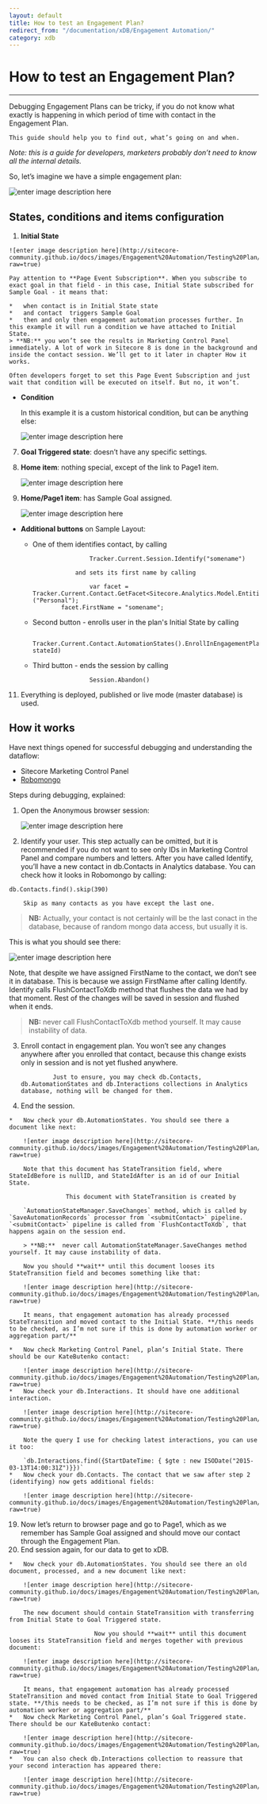 ```yaml
---
layout: default
title: How to test an Engagement Plan?
redirect_from: "/documentation/xDB/Engagement Automation/"
category: xdb
---
```

# How to test an Engagement Plan?

* * *

Debugging Engagement Plans can be tricky, if you do not know what exactly is happening in which period of time with contact in the Engagement Plan.

    This guide should help you to find out, what’s going on and when.

_Note: this is a guide for developers, marketers probably don’t need to know all the internal details._

So, let’s imagine we have a simple engagement plan:

![enter image description here](http://sitecore-community.github.io/docs/images/Engagement%20Automation/Testing%20Plan/engPlan1.png?raw=true)

## States, conditions and items configuration

1.   **Initial State**

    ![enter image description here](http://sitecore-community.github.io/docs/images/Engagement%20Automation/Testing%20Plan/InitialStatePageEventSubscription.png?raw=true)

    Pay attention to **Page Event Subscription**. When you subscribe to exact goal in that field - in this case, Initial State subscribed for Sample Goal - it means that:

    *   when contact is in Initial State state
    *   and contact  triggers Sample Goal
    *   then and only then engagement automation processes further. In this example it will run a condition we have attached to Initial State.
    > **NB:** you won’t see the results in Marketing Control Panel immediately. A lot of work in Sitecore 8 is done in the background and inside the contact session. We’ll get to it later in chapter How it works.

    Often developers forget to set this Page Event Subscription and just wait that condition will be executed on itself. But no, it won’t.

*   **Condition**

    In this example it is a custom historical condition, but can be anything else:

    ![enter image description here](http://sitecore-community.github.io/docs/images/Engagement%20Automation/Testing%20Plan/Condition1.png?raw=true)

7.  **Goal Triggered state**: doesn’t have any specific settings.
8.  **Home item**: nothing special, except of the link to Page1 item. 

    ![enter image description here](http://sitecore-community.github.io/docs/images/Engagement%20Automation/Testing%20Plan/home_item.png?raw=true)
9.  **Home/Page1 item**: has Sample Goal assigned.

    ![enter image description here](http://sitecore-community.github.io/docs/images/Engagement%20Automation/Testing%20Plan/page1_item.png?raw=true)
*   **Additional buttons** on Sample Layout:

    *   One of them identifies contact, by calling

                            Tracker.Current.Session.Identify("somename")

                        and sets its first name by calling

                            var facet = Tracker.Current.Contact.GetFacet<Sitecore.Analytics.Model.Entities.IContactPersonalInfo>("Personal");
                    facet.FirstName = "somename";
    *   Second button - enrolls user in the plan's Initial State by calling

                            Tracker.Current.Contact.AutomationStates().EnrollInEngagementPlan(planID, stateId)
    *   Third button - ends the session by calling

                            Session.Abandon()
11.  Everything is deployed, published or live mode (master database) is used.

## How it works

Have next things opened for successful debugging and understanding the dataflow:

*   Sitecore Marketing Control Panel
*   [Robomongo](http://robomongo.org/)

Steps during debugging, explained:

1.  Open the Anonymous browser session:

    ![enter image description here](http://sitecore-community.github.io/docs/images/Engagement%20Automation/Testing%20Plan/howitworks1.png?raw=true)
2.  Identify your user. This step actually can be omitted, but it is recommended if you do not want to see only IDs in Marketing Control Panel and compare numbers and letters. After you have called Identify, you’ll have a new contact in db.Contacts in Analytics database. You can check how it looks in Robomongo by calling:

`db.Contacts.find().skip(390)`

        Skip as many contacts as you have except the last one. 

> **NB:** Actually, your contact is not certainly will be the last conact in the database, because of random mongo data access, but usually it is.

This is what you should see there:

![enter image description here](http://sitecore-community.github.io/docs/images/Engagement%20Automation/Testing%20Plan/howitworks2.png?raw=true)

Note, that despite we have assigned FirstName to the contact, we don’t see it in database. This is because we assign FirstName after calling Identify. Identify calls FlushContactToXdb method that flushes the data we had by that moment. Rest of the changes will be saved in session and flushed when it ends.

>**NB:**  never call FlushContactToXdb method yourself. It may cause instability of data.

3. Enroll contact in engagement plan. You won’t see any changes anywhere after you enrolled that contact, because this change exists only in session and is not yet flushed anywhere.

                Just to ensure, you may check db.Contacts, db.AutomationStates and db.Interactions collections in Analytics database, nothing will be changed for them.

4.   End the session.

    *   Now check your db.AutomationStates. You should see there a document like next:

        ![enter image description here](http://sitecore-community.github.io/docs/images/Engagement%20Automation/Testing%20Plan/howitworks3.png?raw=true)

        Note that this document has StateTransition field, where StateIdBefore is nullID, and StateIdAfter is an id of our Initial State.

                    This document with StateTransition is created by

        `AutomationStateManager.SaveChanges` method, which is called by `SaveAutomationRecords` processor from `<submitContact>` pipeline. `<submitContact>` pipeline is called from `FlushContactToXdb`, that happens again on the session end.

        > **NB:**  never call AutomationStateManager.SaveChanges method yourself. It may cause instability of data.

        Now you should **wait** until this document looses its StateTransition field and becomes something like that:

        ![enter image description here](http://sitecore-community.github.io/docs/images/Engagement%20Automation/Testing%20Plan/howitworks5.png?raw=true)

        It means, that engagement automation has already processed StateTransition and moved contact to the Initial State. **/this needs to be checked, as I’m not sure if this is done by automation worker or aggregation part/**

    *   Now check Marketing Control Panel, plan’s Initial State. There should be our KateButenko contact:

        ![enter image description here](http://sitecore-community.github.io/docs/images/Engagement%20Automation/Testing%20Plan/howitworks8.png?raw=true)
    *   Now check your db.Interactions. It should have one additional interaction.

        ![enter image description here](http://sitecore-community.github.io/docs/images/Engagement%20Automation/Testing%20Plan/howitworks6.png?raw=true)

        Note the query I use for checking latest interactions, you can use it too:

        `db.Interactions.find({StartDateTime: { $gte : new ISODate("2015-03-13T14:00:31Z")}})`
    *   Now check your db.Contacts. The contact that we saw after step 2 (identifying) now gets additional fields:

        ![enter image description here](http://sitecore-community.github.io/docs/images/Engagement%20Automation/Testing%20Plan/howitworks7.png?raw=true)

19.  Now let’s return to browser page and go to Page1, which as we remember has Sample Goal assigned and should move our contact through the Engagement Plan.
22.  End session again, for our data to get to xDB.

    *   Now check your db.AutomationStates. You should see there an old document, processed, and a new document like next:

        ![enter image description here](http://sitecore-community.github.io/docs/images/Engagement%20Automation/Testing%20Plan/howitworks11.png?raw=true)

        The new document should contain StateTransition with transferring from Initial State to Goal Triggered state.

                            Now you should **wait** until this document looses its StateTransition field and merges together with previous document:

        ![enter image description here](http://sitecore-community.github.io/docs/images/Engagement%20Automation/Testing%20Plan/howitworks12.png?raw=true)

        It means, that engagement automation has already processed StateTransition and moved contact from Initial State to Goal Triggered state. **/this needs to be checked, as I’m not sure if this is done by automation worker or aggregation part/**
    *   Now check Marketing Control Panel, plan’s Goal Triggered state. There should be our KateButenko contact:

        ![enter image description here](http://sitecore-community.github.io/docs/images/Engagement%20Automation/Testing%20Plan/howitworks13.png?raw=true)
    *   You can also check db.Interactions collection to reassure that your second interaction has appeared there:

        ![enter image description here](http://sitecore-community.github.io/docs/images/Engagement%20Automation/Testing%20Plan/howitworks10.png?raw=true)